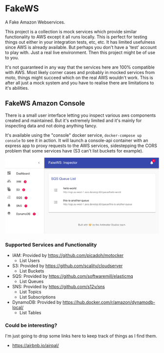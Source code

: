# FakeWS
A Fake Amazon Webservices. 

This project is a collection is mock services which provide similar functionality to AWS except it all runs locally. This is perfect for testing things out either in your integration tests, etc, etc. It has limited usefulness since AWS is already available. But perhaps you don't have a 'test' account to play with. Just a real live environment. Then this project might be of use to you.

It's not guaranteed in any way that the services here are 100% compatible with AWS. Most likely corner cases and probably in mocked services from moto, things might succeed which on the real AWS wouldn't work. This is after all just a mock system and you have to realise there are limitations to it's abilities.

## FakeWS Amazon Console

There is a small user interface letting you inspect various aws components created and maintained. But it's extremely limited and it's mainly for inspecting data and not doing anything fancy.

It's available using the "console" docker service, ```docker-compose up console``` to see it in action. It will launch a console-api container with an express app to proxy requests to the AWS services, sidestepping the CORS problem that some services have (S3 can't list buckets for example).

![FakeWS Inspector Console](fakews-console.png)

### Supported Services and Functionality

- IAM: Provided by https://github.com/picadoh/motocker
    - List Users
- S3: Provided by https://github.com/scality/cloudserver
    - List Buckets
- SQS: Provided by https://github.com/softwaremill/elasticmq
    - List Queues
- SNS: Provided by https://github.com/s12v/sns
    - List Topics
    - List Subscriptions
- DynamoDB: Provided by https://hub.docker.com/r/amazon/dynamodb-local/
    - List Tables

### Could be interesting?

I'm just going to drop some links here to keep track of things as I find them.

- https://airbnb.io/airpal/